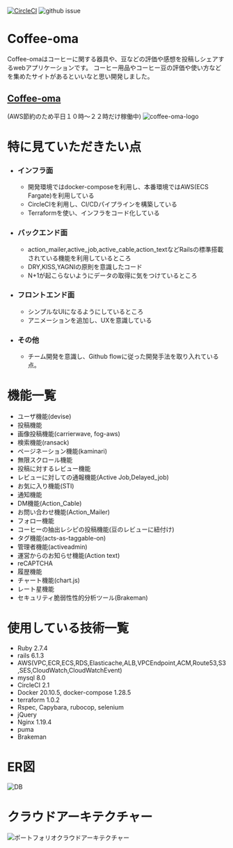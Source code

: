 
[![CircleCI](https://circleci.com/gh/tomoron/coffee-oma/tree/master.svg?style=svg&circle-token=b57eb7c3d1df44c2e42ade91fa43d36ec6790cd7)](https://circleci.com/gh/tomoron/coffee-oma/tree/master)
![github issue](https://img.shields.io/github/issues/tomoron/coffee-oma?style=plastic)
# Coffee-oma
Coffee-omaはコーヒーに関する器具や、豆などの評価や感想を投稿しシェアするwebアプリケーションです。
コーヒー用品やコーヒー豆の評価や使い方などを集めたサイトがあるといいなと思い開発しました。


## [Coffee-oma](https://coffee-oma.com　)

(AWS節約のため平日１０時〜２２時だけ稼働中)
![coffee-oma-logo](https://user-images.githubusercontent.com/48266893/112326442-deefcb80-8cf7-11eb-9432-cc83ade690de.png)






# 特に見ていただきたい点
- ### インフラ面
  - 開発環境ではdocker-composeを利用し、本番環境ではAWS(ECS Fargate)を利用している
  - CircleCIを利用し、CI/CDパイプラインを構築している
  - Terraformを使い、インフラをコード化している
- ### バックエンド面
  - action_mailer,active_job,active_cable,action_textなどRailsの標準搭載されている機能を利用しているところ
  - DRY,KISS,YAGNIの原則を意識したコード
  - N+1が起こらないようにデータの取得に気をつけているところ
- ### フロントエンド面
  - シンプルなUIになるようにしているところ
  - アニメーションを追加し、UXを意識している
- ### その他
  - チーム開発を意識し、Github flowに従った開発手法を取り入れている点。

# 機能一覧
  - ユーザ機能(devise)
  - 投稿機能
  - 画像投稿機能(carrierwave, fog-aws)
  - 検索機能(ransack)
  - ページネーション機能(kaminari)
  - 無限スクロール機能
  - 投稿に対するレビュー機能
  - レビューに対しての通報機能(Active Job,Delayed_job)
  - お気に入り機能(STI)
  - 通知機能
  - DM機能(Action_Cable)
  - お問い合わせ機能(Action_Mailer)
  - フォロー機能
  - コーヒーの抽出レシピの投稿機能(豆のレビューに紐付け)
  - タグ機能(acts-as-taggable-on)
  - 管理者機能(activeadmin)
  - 運営からのお知らせ機能(Action text)
  - reCAPTCHA
  - 履歴機能
  - チャート機能(chart.js)
  - レート星機能
  - セキュリティ脆弱性性的分析ツール(Brakeman)

# 使用している技術一覧
  - Ruby 2.7.4
  - rails 6.1.3
  - AWS(VPC,ECR,ECS,RDS,Elasticache,ALB,VPCEndpoint,ACM,Route53,S3,SES,CloudWatch,CloudWatchEvent)
  - mysql 8.0
  - CircleCI 2.1
  - Docker 20.10.5, docker-compose 1.28.5
  - terraform 1.0.2
  - Rspec, Capybara, rubocop, selenium
  - jQuery
  - Nginx 1.19.4
  - puma
  - Brakeman


# ER図
![DB](https://user-images.githubusercontent.com/48266893/135635840-a01ace88-b00b-4ba3-be28-d35fe1566f2f.png)

# クラウドアーキテクチャー
![ポートフォリオクラウドアーキテクチャー](https://user-images.githubusercontent.com/48266893/135717678-44db6833-6216-42ab-bccd-aa98c4b22f9e.PNG)
